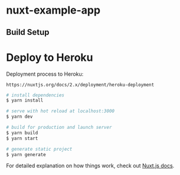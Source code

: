 # nuxt-example-app



## Build Setup
# Deploy to Heroku
Deployment process to Heroku:

`https://nuxtjs.org/docs/2.x/deployment/heroku-deployment`









```bash
# install dependencies
$ yarn install

# serve with hot reload at localhost:3000
$ yarn dev

# build for production and launch server
$ yarn build
$ yarn start

# generate static project
$ yarn generate
```

For detailed explanation on how things work, check out [Nuxt.js docs](https://nuxtjs.org).
